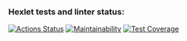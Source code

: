 ### Hexlet tests and linter status:
[![Actions Status](https://github.com/Rbeat542/java-project-78/actions/workflows/hexlet-check.yml/badge.svg)](https://github.com/Rbeat542/java-project-78/actions)
[![Maintainability](https://api.codeclimate.com/v1/badges/bed81dfb72a69e2a4bbe/maintainability)](https://codeclimate.com/github/Rbeat542/java-project-78/maintainability)
[![Test Coverage](https://api.codeclimate.com/v1/badges/bed81dfb72a69e2a4bbe/test_coverage)](https://codeclimate.com/github/Rbeat542/java-project-78/test_coverage)
